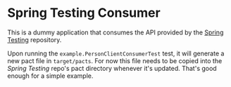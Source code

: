 # Spring Testing Consumer

This is a dummy application that consumes the API provided by the [Spring Testing](https://github.com/hamvocke/spring-testing) repository.

Upon running the `example.PersonClientConsumerTest` test, it will generate a new pact file in `target/pacts`. For now this file needs to be copied into the _Spring Testing_ repo's pact directory whenever it's updated. That's good enough for a simple example.
